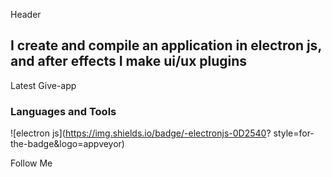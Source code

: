 Header

## I create and compile an application in electron js, and after effects I make ui/ux plugins

Latest Give-app

### Languages and Tools
![electron js](https://img.shields.io/badge/-electronjs-0D2540?
style=for-the-badge&logo=appveyor)

Follow Me

